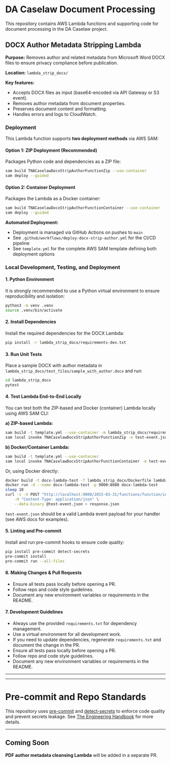 # DA Caselaw Document Processing

This repository contains AWS Lambda functions and supporting code for document processing in the DA Caselaw project.

## DOCX Author Metadata Stripping Lambda

**Purpose:**
Removes author and related metadata from Microsoft Word DOCX files to ensure privacy compliance before publication.

**Location:** `lambda_strip_docx/`

**Key features:**

- Accepts DOCX files as input (base64-encoded via API Gateway or S3 event).
- Removes author metadata from document properties.
- Preserves document content and formatting.
- Handles errors and logs to CloudWatch.

### Deployment

This Lambda function supports **two deployment methods** via AWS SAM:

#### Option 1: ZIP Deployment (Recommended)

Packages Python code and dependencies as a ZIP file:

```sh
sam build TNACaselawDocxStripAuthorFunctionZip --use-container
sam deploy --guided
```

#### Option 2: Container Deployment

Packages the Lambda as a Docker container:

```sh
sam build TNACaselawDocxStripAuthorFunctionContainer --use-container
sam deploy --guided
```

**Automated Deployment:**

- Deployment is managed via GitHub Actions on pushes to `main`
- See `.github/workflows/deploy-docx-strip-author.yml` for the CI/CD pipeline
- See `template.yml` for the complete AWS SAM template defining both deployment options

### Local Development, Testing, and Deployment

#### 1. Python Environment

It is strongly recommended to use a Python virtual environment to ensure reproducibility and isolation:

```sh
python3 -m venv .venv
source .venv/bin/activate
```

#### 2. Install Dependencies

Install the required dependencies for the DOCX Lambda:

```sh
pip install -r lambda_strip_docx/requirements-dev.txt
```

#### 3. Run Unit Tests

Place a sample DOCX with author metadata in `lambda_strip_docx/test_files/sample_with_author.docx` and run:

```sh
cd lambda_strip_docx
pytest
```

#### 4. Test Lambda End-to-End Locally

You can test both the ZIP-based and Docker (container) Lambda locally using AWS SAM CLI:

**a) ZIP-based Lambda:**

```sh
sam build -t template.yml --use-container -m lambda_strip_docx/requirements.txt
sam local invoke TNACaselawDocxStripAuthorFunctionZip -e test-event.json
```

**b) Docker/Container Lambda:**

```sh
sam build -t template.yml --use-container
sam local invoke TNACaselawDocxStripAuthorFunctionContainer -e test-event.json
```

Or, using Docker directly:

```sh
docker build -t docx-lambda-test -f lambda_strip_docx/Dockerfile lambda_strip_docx/
docker run -d --name docx-lambda-test -p 9000:8080 docx-lambda-test
sleep 10
curl -s -X POST "http://localhost:9000/2015-03-31/functions/function/invocations" \
	-H "Content-Type: application/json" \
	--data-binary @test-event.json > response.json
```

`test-event.json` should be a valid Lambda event payload for your handler (see AWS docs for examples).

#### 5. Linting and Pre-commit

Install and run pre-commit hooks to ensure code quality:

```sh
pip install pre-commit detect-secrets
pre-commit install
pre-commit run --all-files
```

#### 6. Making Changes & Pull Requests

- Ensure all tests pass locally before opening a PR.
- Follow repo and code style guidelines.
- Document any new environment variables or requirements in the README.

#### 7. Development Guidelines

- Always use the provided `requirements.txt` for dependency management.
- Use a virtual environment for all development work.
- If you need to update dependencies, regenerate `requirements.txt` and document the change in the PR.
- Ensure all tests pass locally before opening a PR.
- Follow repo and code style guidelines.
- Document any new environment variables or requirements in the README.

---

---

# Pre-commit and Repo Standards

This repository uses [pre-commit](https://pre-commit.com/) and [detect-secrets](https://github.com/Yelp/detect-secrets) to enforce code quality and prevent secrets leakage. See [The Engineering Handbook](https://national-archives.atlassian.net/wiki/spaces/DAAE/pages/47775767/Engineering+Handbook) for more details.

---

## Coming Soon

**PDF author metadata cleansing Lambda** will be added in a separate PR.

